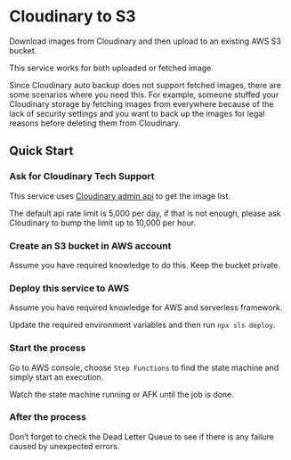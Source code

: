 # Cloudinary to S3

Download images from Cloudinary and then upload to an existing AWS S3 bucket.

This service works for both uploaded or fetched image.

Since Cloudinary auto backup does not support fetched images, there are some scenarios where you need this. For example, someone stuffed your Cloudinary storage by fetching images from everywhere because of the lack of security settings and you want to back up the images for legal reasons before deleting them from Cloudinary.

## Quick Start

### Ask for Cloudinary Tech Support

This service uses [Cloudinary admin api](https://cloudinary.com/documentation/admin_api#using_sdks_with_the_admin_api) to get the image list.

The default api rate limit is 5,000 per day, if that is not enough, please ask Cloudinary to bump the limit up to 10,000 per hour.

### Create an S3 bucket in AWS account

Assume you have required knowledge to do this. Keep the bucket private.

### Deploy this service to AWS

Assume you have required knowledge for AWS and serverless framework.

Update the required environment variables and then run `npx sls deploy`.

### Start the process

Go to AWS console, choose `Step Functions` to find the state machine and simply start an execution.

Watch the state machine running or AFK until the job is done.

### After the process

Don’t forget to check the Dead Letter Queue to see if there is any failure caused by unexpected errors.
